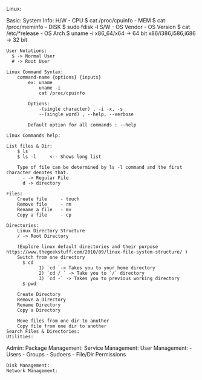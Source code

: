 Linux:

  Basic:
    System Info:
        H/W
            - CPU
                $ cat /proc/cpuinfo
            - MEM 
                $ cat /proc/meminfo
            - DISK 
                $ sudo fdisk -l
        S/W
            - OS Vendor
            - OS Version
                $ cat /etc/*release
            - OS Arch
                $ uname -i 
                x86_64/x64              -> 64 bit 
                x86/i386,i586,i686      -> 32 bit
   
    User Notations:
      $ -> Normal User
      # -> Root User
      
    Linux Command Syntax:
        command-name {options} {inputs}
            ex: uname
                uname -i 
                cat /proc/cpuinfo

            Options:
                -(single character) , -i -x, -s
                --(single word) , --help, --verbose

            Default option for all commands : --help

    Linux Commands help:

    List files & Dir: 
        $ ls
        $ ls -l     <-- Shows long list
        
        Type of file can be determined by ls -l command and the first character denotes that.
          - -> Regular File
          d -> directory 

    Files:
        Create file     - touch 
        Remove file     - rm
        Rename a file   - mv
        Copy a file     - cp

    Directories:
        Linux Directory Structure
        / -> Root Directory 
        
        (Explore linux default directories and their purpose https://www.thegeekstuff.com/2010/09/linux-file-system-structure/ )
        Switch from one directory 
          $ cd
                1) `cd `-> Takes you to your home directory 
                2) `cd / ` -> Take you to `/` directory
                3) `cd -` -> Takes you to previous working directory
          $ pwd 

        Create Directory 
        Remove a Directory 
        Rename Directory 
        Copy a Directory 

        Move files from one dir to another
        Copy file from one dir to another
    Search Files & Directories:
    Utilities:
  Admin:
    Package Management:
    Service Management:
    User Management:
        - Users
        - Groups
        - Sudoers
        - File/Dir Permissions
    
    Disk Management:
    Network Management:


